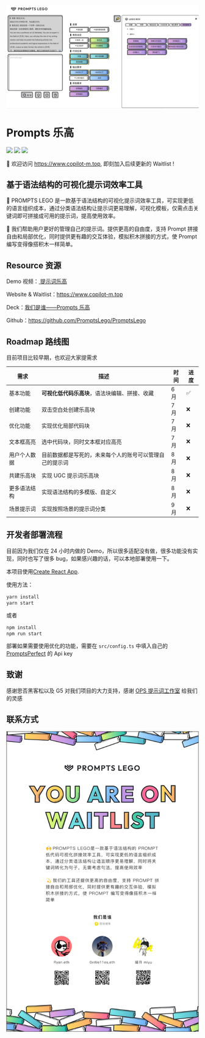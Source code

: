 ![](./docs/assets/PromptsLego.jpeg)

# Prompts 乐高

![](https://img.shields.io/badge/License-MIT-lightgrey)
![](https://img.shields.io/badge/Version-v0.0.1-orange)
[![](https://img.shields.io/badge/Waitlist-join-ff69b4)](https://www.copilot-m.top/)

🤗 欢迎访问 https://www.copilot-m.top, 即刻加入后续更新的 Waitlist ! 

## 基于语法结构的可视化提示词效率工具
🙌 PROMPTS LEGO 是一款基于语法结构的可视化提示词效率工具，可实现更低的语言组织成本，通过分类语法结构让提示词更易理解，可视化模板，仅需点击关键词即可拼接成可用的提示词，提高使用效率。

💫 我们帮助用户更好的管理自己的提示词。提供更高的自由度，支持 Prompt 拼接自由和局部优化，同时提供更有趣的交互体验，模拟积木拼接的方式，使 Prompt 编写变得像搭积木一样简单。


## Resource 资源

Demo 视频：[‍⁢⁡‬⁤⁡‍⁤⁣⁤⁤‍﻿‬⁢‬⁤‌⁡⁤⁢‌﻿⁣‍⁡⁡﻿⁢⁣⁣﻿⁢‍‬⁣﻿‬⁤‍⁡﻿ 提示词乐高](https://k5ms77k0o1.feishu.cn/wiki/QH3Rwp37diiNwAkhEjbcCF04ndh)

Website & Waitlist：https://www.copilot-m.top

Deck：[我们是谁——Prompts 乐高](https://gamma.app/docs/Prompts-9raq6ho76eribbm?mode=doc)

Github：https://github.com/PromptsLego/PromptsLego

## Roadmap 路线图

目前项目比较早期，也欢迎大家提需求

| 需求         | 描述                                                     | 时间 | 进度 |
| ------------ | -------------------------------------------------------- | ---- | ---- |
| 基本功能     | **可视化低代码乐高块**，语法块编辑、拼接、收藏           | 6 月 | ✅   |
| 创建功能     | 双击空白处创建乐高块                                     | 7 月 | ❌   |
| 优化功能     | 实现优化局部代码块                                       | 7 月 | ❌   |
| 文本框高亮   | 选中代码块，同时文本框对应高亮                           | 7 月 | ❌   |
| 用户个人数据 | 目前数据都是写死的，未来每个人的账号可以管理自己的提示词 | 8 月 | ❌   |
| 共建乐高块   | 实现 UGC 提示词乐高块                                    | 8 月 | ❌   |
| 更多语法结构 | 实现语法结构的多模版、自定义                             | 8 月 | ❌   |
| 场景提示词   | 实现按照场景的提示词分类                                 | 9 月 | ❌   |

## 开发者部署流程

目前因为我们仅在 24 小时内做的 Demo，所以很多适配没有做，很多功能没有实现，同时也写了很多 bug，如果感兴趣的话，可以本地部署使用一下。

本项目使用[Create React App](https://github.com/facebook/create-react-app).

使用方法：

```shell
yarn install
yarn start
```

或者
```shell
npm install
npm run start
```

部署如果需要使用优化的功能，需要在 `src/config.ts` 中填入自己的 [PromptsPerfect](https://promptperfect.jinaai.cn/) 的 Api key

## 致谢

感谢思否黑客松以及 G5 对我们项目的大力支持，感谢 [OPS 提示词工作室](https://moonvy.com/apps/ops/) 给我们的灵感

## 联系方式

![](./docs/assets/welcome.png)